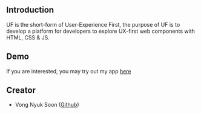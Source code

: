 ## Introduction
UF is the short-form of User-Experience First, the purpose of UF is to develop a platform for developers to explore UX-first web components with HTML, CSS & JS.

## Demo
If you are interested, you may try out my app [here](https://uf-io.vercel.app/components/cards)

## Creator
- Vong Nyuk Soon ([Github](https://github.com/Vong3432))